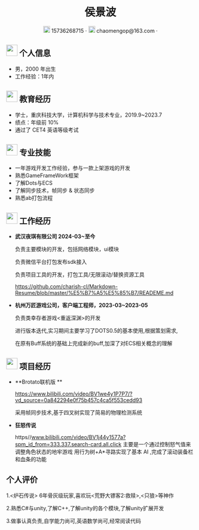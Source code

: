  <center>
     <h1>侯景波</h1>
     <div>
         <span>
             <img src="assets/phone-solid.svg" width="18px">
             15736268715
         </span>
         ·
         <span>
             <img src="assets/envelope-solid.svg" width="18px">
             chaomengop@163.com
         </span>
         ·
     </div>
 </center>


 ## <img src="assets/info-circle-solid.svg" width="30px"> 个人信息 

 - 男，2000 年出生
 - 工作经验：1年内

## <img src="assets/graduation-cap-solid.svg" width="30px"> 教育经历

- 学士，重庆科技大学，计算机科学与技术专业，2019.9~2023.7
- 绩点：年级前 10%
- 通过了 CET4 英语等级考试

## <img src="assets/briefcase-solid.svg" width="30px"> 专业技能

- 一年游戏开发工作经验，参与一款上架游戏的开发
- 熟悉GameFrameWork框架
- 了解Dots与ECS
- 了解同步技术，帧同步 & 状态同步
- 熟悉ab打包流程

## <img src="assets/briefcase-solid.svg" width="30px"> 工作经历

- **武汉夜琪有限公司 2024-03~至今**

   负责主要模块的开发，包括网络模块，ui模块

   负责微信平台打包发布sdk接入

   负责项目工具的开发，打包工具/无限滚动/替换资源工具

    https://github.com/charish-cl/Markdown-Resume/blob/master/%E5%B7%A5%E5%85%B7/READEME.md

- **杭州万匠游戏公司，客户端工程师，2023-03~2023-05**

   负责类幸存者游戏<重返深渊>的开发

   进行版本迭代,实习期间主要学习了DOTS0.5的基本使用,根据策划需求,

   在原有Buff系统的基础上完成新的buff,加深了对ECS相关概念的理解

## <img src="assets/project-diagram-solid.svg" width="30px"> 项目经历

- **Brotato联机版 **

  https://www.bilibili.com/video/BV1we4y1P7P7/?vd_source=0a842294e0f75b457c4ca5f553cedd93

  采用帧同步技术,基于四叉树实现了简易的物理检测系统
  
- **狂怒传说**

  https//www.bilibili.com/video/BV1j44y1577a?spm_id_from=333.337.search-card.all.click
  主要是一个通过控制怒气值来调整角色状态的地牢游戏
  用行为树+A*寻路实现了基本 AI ,完成了滚动装备栏和血条的功能

## 个人评价

1.<炉石传说> 6年骨灰级玩家,喜欢玩<荒野大镖客2:救赎>,<只狼>等神作

2.熟悉C#与unity,了解C++,了解unity的各个模块,了解unity扩展开发

3.做事认真负责,自学能力尚可,英语数学尚可,经常阅读代码
